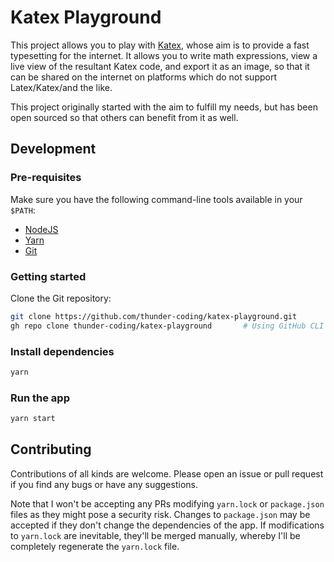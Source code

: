 # Katex Playground

This project allows you to play with [Katex](https://katex.org/), whose aim is to provide a fast typesetting for the internet. It allows you to write math expressions, view a live view of the resultant Katex code, and export it as an image, so that it can be shared on the internet on platforms which do not support Latex/Katex/and the like.

This project originally started with the aim to fulfill my needs, but has been open sourced so that others can benefit from it as well.

## Development

### Pre-requisites

Make sure you have the following command-line tools available in your `$PATH`:
- [NodeJS](https://nodejs.org/en/)
- [Yarn](https://yarnpkg.com/)
- [Git](https://git-scm.com/)

### Getting started

Clone the Git repository:
    
```bash
git clone https://github.com/thunder-coding/katex-playground.git
gh repo clone thunder-coding/katex-playground       # Using GitHub CLI
```

### Install dependencies

```bash
yarn
```

### Run the app

```bash
yarn start
```

## Contributing

Contributions of all kinds are welcome. Please open an issue or pull request if you find any bugs or have any suggestions.

Note that I won't be accepting any PRs modifying `yarn.lock` or `package.json` files as they might pose a security risk. Changes to `package.json` may be accepted if they don't change the dependencies of the app. If modifications to `yarn.lock` are inevitable, they'll be merged manually, whereby I'll be completely regenerate the `yarn.lock` file.